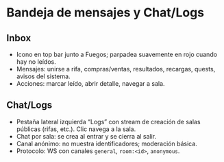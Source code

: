 # Bandeja de mensajes y Chat/Logs

## Inbox
- Icono en top bar junto a Fuegos; parpadea suavemente en rojo cuando hay no leídos.
- Mensajes: unirse a rifa, compras/ventas, resultados, recargas, quests, avisos del sistema.
- Acciones: marcar leído, abrir detalle, navegar a sala.

## Chat/Logs
- Pestaña lateral izquierda “Logs” con stream de creación de salas públicas (rifas, etc.). Clic navega a la sala.
- Chat por sala: se crea al entrar y se cierra al salir.
- Canal anónimo: no muestra identificadores; moderación básica.
- Protocolo: WS con canales `general`, `room:<id>`, `anonymous`.
